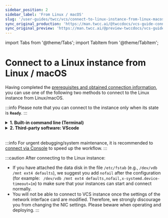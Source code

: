 ```yaml
---
sidebar_position: 2
sidebar_label: 'From Linux / macOS'
slug: '/user-guides/twcc/vcs/connect-to-linux-instance-from-linux-macos'
sync_original_production: 'https://man.twcc.ai/@twccdocs/vcs-guide-connect-to-linux-from-linux-zh' 
sync_original_preview: 'https://man.twcc.ai/@preview-twccdocs/vcs-guide-connect-to-linux-from-linux-zh' 
---
```


import Tabs from '@theme/Tabs';
import TabItem from '@theme/TabItem';

# Connect to a Linux instance from Linux / macOS

Having completed the [prerequisites and obtained connection information](/user-guides/twcc/vcs/instances/details/connect-to-instance/prerequisites.md), you can use one of the following two methods to connect to the Linux instance from Linux/macOS.

:::info
Please note that you can connect to the instance only when its state is **`Ready`**.
:::

<!-- 1 start -->

<details class="docspoiler">

<summary><b>1. Built-in command line (Terminal)</b></summary>

Open terminal on your local computer, enter the commands sequentially according to [<ins>obtaining connection information</ins>](#step-2-obtain-connection-information) to change the permission of the key pair and connect to the VCS instance.

![](https://cos.twcc.ai/SYS-MANUAL/uploads/upload_ab7f8e76a452f95ea2f1e004e10f4e89.png)

</details>

<!-- Space -->

<div style={{'height':'8px'}}></div>

<!-- 2. start -->

<details class="docspoiler">

<summary><b>2. Third-party software: VScode</b></summary>

If you are already using VScode to develop your program, you may directly using it to connect to your VCS instance. VScode supports a variety of platforms and has many plug-in software packages that are easy to install and suitable for novices. For complete instructions, please refer to the [<ins>Official documentation</ins>](https://code.visualstudio.com/blogs/2019/10/03/remote-ssh-tips-and-tricks).

<br/>

**Step 1. Download and install VScode**

Please download [<ins>VScode</ins>](https://code.visualstudio.com/Download) and open the application.

![](https://cos.twcc.ai/SYS-MANUAL/uploads/upload_010a76dabe0d66c94562e776fe3b3a6a.png)

<br/>

**Step 2. Install SSH extension**


Click **Extensions** > search for *remote ssh* > select **Remote- SSH** and click **Install**.


![](https://cos.twcc.ai/SYS-MANUAL/uploads/upload_38c0c0011b900d9a5547a5f4487f4fce.png)

<br/>

**Step 3. Create config file**

- After the installation is complete, click the icon in the lower left corner of the window to open the remote connection.

![](https://cos.twcc.ai/SYS-MANUAL/uploads/upload_ecaaf1c1f4a790161660b2a45020b607.png)

- Select **Remote-SSH: Open Configuration File**.

![](https://cos.twcc.ai/SYS-MANUAL/uploads/upload_2efbf5090bc128487b714ffe122ba037.png)

- Select **C:\Users\User\.ssh\config** to create a connection profile

![](https://cos.twcc.ai/SYS-MANUAL/uploads/upload_a9e954c2165abc59b5be91f8d314112c.png)

- Please place the key pair pem file under the `~/.ssh/` folder

![](https://cos.twcc.ai/SYS-MANUAL/uploads/upload_237f5babfff7d1265879f96d3262a60f.png)

- After opening the config file, copy and paste the following format, and fill in the information of a VCS instance; if there are multiple instances, you can copy and paste several for modification. Save the file when finished.

```bash
Host <INSTANCE_NAME>            # Enter the name of the VCS instance
    HostName <PUBLIC_IP>        # Enter Public IP
    User <IMAGE_TYPE>           # Enter ubuntu or centos
    IdentityFile ~/.ssh/<.pem>  # Enter .pem key pair name
```


![](https://cos.twcc.ai/SYS-MANUAL/uploads/upload_871749523146661c11306b59bea27ce0.png)

<br/>

**Step 4. Connect to the VCS instance**

- In VScode, click the icon in the lower left corner > select **Remote-SSH: Connect to Host...**.

![](https://cos.twcc.ai/SYS-MANUAL/uploads/upload_ce4b6b932674950fe3732f35fd2627a3.png)

- It will show the instance information that have been created, click on it to start the connection.

![](https://cos.twcc.ai/SYS-MANUAL/uploads/upload_ab2ee3bcc20dfba930e9666ea38e4911.png)

- Then select **Linux**.

![](https://cos.twcc.ai/SYS-MANUAL/uploads/upload_03d9ef5fc7818f3893301eced215414f.png)

- Select **Continue**.

![](https://cos.twcc.ai/SYS-MANUAL/uploads/upload_7647f858a45535cdeeb41552fd27d52f.png)

- When the connection is successful, the **`SSH: <Host Name>`** will appear in the lower left corner of the window.

![](https://cos.twcc.ai/SYS-MANUAL/uploads/upload_90ad691923b321838ea46f8e0304719c.png)

- Then open **Terminal** > **New Terminal** to use the VCS instance!

![](https://cos.twcc.ai/SYS-MANUAL/uploads/upload_719594c2f99eeca61a261800d4e0c511.png)

</details>

<br/>

:::info
For urgent debugging/system maintenance, it is recommended to [<ins>connect via Console</ins>](/user-guides/twcc/vcs/instances/details/console.md) to speed up the workflow.
:::

:::caution
After connecting to the Linux instance:
- If you have attached the data disk in the file `/etc/fstab` (e.g., `/dev/vdb /mnt ext4 defaults`), we suggest you add `nofail` after the configuration (for example: ` /dev/vdb /mnt ext4 defaults,nofail,x-systemd.device-timeout=1m`) to make sure that your instances can start and connect normally.
- You will not be able to connect to VCS instance once the settings of the network interface card are modified. Therefore, we strongly discourage you from changing the NIC settings. Please beware when operating and deploying.
:::